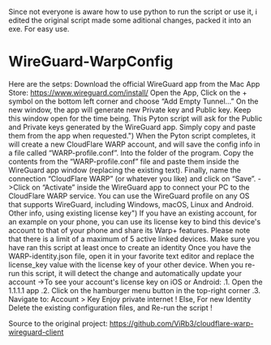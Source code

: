 Since not everyone is aware how to use python to run the script or use it, 
i edited the original script made some aditional changes, packed it into an exe. 
For easy use.
# WireGuard-WarpConfig
Here are the setps:
Download the official WireGuard app from the Mac App Store:
https://www.wireguard.com/install/
Open the App, Click on the + symbol on the bottom left corner and choose “Add Empty Tunnel…”
On the new window, the app will generate new Private key and Public key. Keep this window open for the time being.
This Pyton script will ask for the Public and Private keys generated by the WireGuard app.
Simply copy and paste them from the app when requested.")
When the Pyton script completes, it will create a new CloudFlare WARP account,
and will save the config info in a file called “WARP-profile.conf”. Into the folder of the program.
Copy the contents from the “WARP-profile.conf” file
and paste them inside the WireGuard app window (replacing the existing text).
Finally, name the connection “CloudFlare WARP” (or whatever you like) and click on “Save”.
->Click on “Activate” inside the WireGuard app to connect your PC to the CloudFlare WARP service.
You can use the WireGuard profile on any OS that supports WireGuard, including Windows, macOS, Linux and Android.
Other info, using existing license key")
If you have an existing account, for an example on your phone, you can use its license key to bind this device's 
account to that of your phone and share its Warp+ features.
Please note that there is a limit of a maximum of 5 active linked devices.
Make sure you have ran this script at least once to create an identity
Once you have the WARP-identity.json file, open it in your favorite text editor and replace the 
license_key value with the license key of your other device.
When you re-run this script, it will detect the change and automatically update your account
->To see your account's license key on iOS or Android:
.1. Open the 1.1.1.1 app
.2. Click on the hamburger menu button in the top-right corner
.3. Navigate to: Account > Key
Enjoy private internet !
Else, For new Identity Delete the existing configuration files, and Re-run the script !

Source to the original project: https://github.com/ViRb3/cloudflare-warp-wireguard-client
